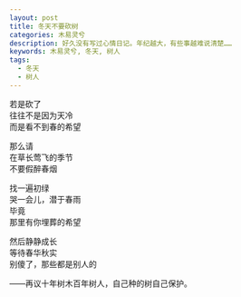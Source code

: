 ```yaml
---
layout: post
title: 冬天不要砍树
categories: 木易灵兮
description: 好久没有写过心情日记。年纪越大，有些事越难说清楚……
keywords: 木易灵兮, 冬天, 树人
tags:
  - 冬天
  - 树人
---
```


若是砍了  
往往不是因为天冷  
而是看不到春的希望  

那么请  
在草长莺飞的季节  
不要假醉春烟  

找一遍初绿  
哭一会儿，潜于春雨  
毕竟   
那里有你埋葬的希望  

然后静静成长  
等待春华秋实  
别傻了，那些都是别人的  

——再议十年树木百年树人，自己种的树自己保护。
